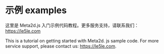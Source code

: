 # 示例 examples

这里是 Meta2d.js 入门示例代码教程。更多服务支持，请联系我们：https://le5le.com

This is a tutorial on getting started with Meta2d. js sample code. For more service support, please contact us: https://le5le.com.

